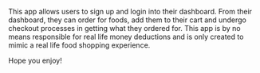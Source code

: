 This app allows users to sign up and login into their dashboard. From their dashboard, they can order for foods, add them to their cart and undergo checkout processes in getting what they ordered for.
This app is by no means responsible for real life money deductions and is only created to mimic a real life food shopping experience.

Hope you enjoy!
